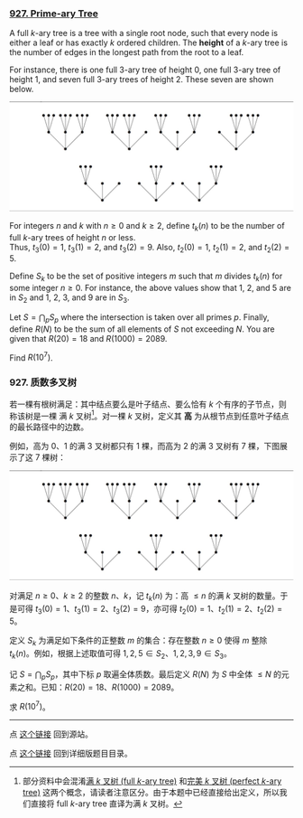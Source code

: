 ### [927. Prime-ary Tree](https://projecteuler.net/problem=927)

A full $k$-ary tree is a tree with a single root node, such that every node is either a leaf or has exactly $k$ ordered children.  The **height** of a $k$-ary tree is the number of edges in the longest path from the root to a leaf.

For instance, there is one full 3-ary tree of height 0, one full 3-ary tree of height 1, and seven full 3-ary trees of height 2. These seven are shown below.

![](images/0927_PrimeTrees.jpg)

For integers $n$ and $k$ with $n\ge 0$ and $k \ge 2$, define $t_k(n)$ to be the number of full $k$-ary trees of height $n$ or less.   
Thus, $t_3(0) = 1$, $t_3(1) = 2$, and $t_3(2) = 9$. Also, $t_2(0) = 1$, $t_2(1) = 2$, and $t_2(2) = 5$.

Define $S_k$ to be the set of positive integers $m$ such that $m$ divides $t_k(n)$ for some integer $n\ge 0$.  For instance, the above values show that 1, 2, and 5 are in $S_2$ and 1, 2, 3, and 9 are in $S_3$.

Let $S = \bigcap_p S_p$ where the intersection is taken over all primes $p$.  Finally, define $R(N)$ to be the sum of all elements of $S$ not exceeding $N$.  You are given that $R(20) = 18$ and $R(1000) = 2089$.

Find $R(10^7)$.

### 927. 质数多叉树

若一棵有根树满足：其中结点要么是叶子结点、要么恰有 $k$ 个有序的子节点，则称该树是一棵 满 $k$ 叉树[^1]。对一棵 $k$ 叉树，定义其 **高** 为从根节点到任意叶子结点的最长路径中的边数。

[^1]: 部分资料中会混淆[满 $k$ 叉树 (full $k$-ary tree)](https://xlinux.nist.gov/dads/HTML/fullBinaryTree.html) 和[完美 $k$ 叉树 (perfect $k$-ary tree)](https://xlinux.nist.gov/dads/HTML/perfectBinaryTree.html) 这两个概念，请读者注意区分。由于本题中已经直接给出定义，所以我们直接将 full $k$-ary tree 直译为满 $k$ 叉树。

例如，高为 $0$、$1$ 的满 $3$ 叉树都只有 $1$ 棵，而高为 $2$ 的满 $3$ 叉树有 $7$ 棵，下图展示了这 $7$ 棵树：

![](images/0927_PrimeTrees.jpg)

对满足 $n\ge 0$、$k \ge 2$ 的整数 $n$、$k$，记 $t_k(n)$ 为：高 $\leq n$ 的满 $k$ 叉树的数量。于是可得 $t_3(0) = 1$、$t_3(1) = 2$、$t_3(2) = 9$，亦可得 $t_2(0) = 1$、$t_2(1) = 2$、$t_2(2) = 5$。

定义 $S_k$ 为满足如下条件的正整数 $m$ 的集合：存在整数 $n \geq 0$ 使得 $m$ 整除 $t_k(n)$。例如，根据上述取值可得 $1, 2, 5 \in S_2$、$1, 2, 3, 9 \in S_3$。

记 $S = \bigcap_p S_p$，其中下标 $p$ 取遍全体质数。最后定义 $R(N)$ 为 $S$ 中全体 $\leq N$ 的元素之和。已知：$R(20) = 18$、$R(1000) = 2089$。

求 $R(10^7)$。

---

点 [这个链接](https://fsy-juruo.github.io/pe-chinese-translation/) 回到源站。

点 [这个链接](https://fsy-juruo.github.io/pe-chinese-translation/detailed_content_archives.html) 回到详细版题目目录。

